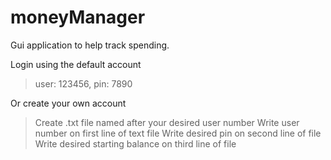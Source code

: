 # moneyManager

Gui application to help track spending.

Login using the default account
  > user: 123456, pin: 7890


Or create your own account
  > Create .txt file named after your desired user number
  > Write user number on first line of text file
  > Write desired pin on second line of file
  > Write desired starting balance on third line of file
